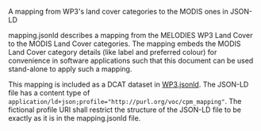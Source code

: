 A mapping from WP3's land cover categories to the MODIS ones in JSON-LD

mapping.jsonld describes a mapping from the MELODIES WP3 Land Cover to the MODIS Land Cover categories. The mapping embeds the MODIS Land Cover category details (like label and preferred colour) for convenience in software applications such that this document can be used stand-alone to apply such a mapping. 

This mapping is included as a DCAT dataset in [WP3.jsonld](https://github.com/ec-melodies/wp02-dcat/blob/master/WP3.jsonld#L64). The JSON-LD file has a content type of `application/ld+json;profile="http://purl.org/voc/cpm_mapping"`. The fictional profile URI shall restrict the structure of the JSON-LD file to be exactly as it is in the mapping.jsonld file.
